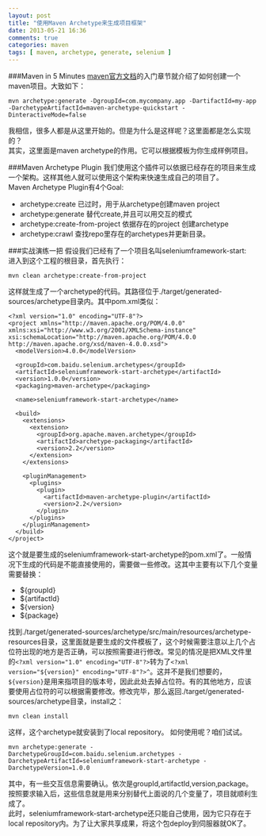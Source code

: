 ```yaml
---
layout: post
title: "使用Maven Archetype来生成项目框架"
date: 2013-05-21 16:36
comments: true
categories: maven
tags: [ maven, archetype, generate, selenium ]
---
```

###Maven in 5 Minutes
[maven官方文档](http://maven.apache.org/guides/getting-started/maven-in-five-minutes.html)的入门章节就介绍了如何创建一个maven项目。大致如下：   

    mvn archetype:generate -DgroupId=com.mycompany.app -DartifactId=my-app -DarchetypeArtifactId=maven-archetype-quickstart -DinteractiveMode=false     
我相信，很多人都是从这里开始的。但是为什么是这样呢？这里面都是怎么实现的？    
其实，这里面是maven archetype的作用。它可以根据模板为你生成样例项目。
<!--more-->
###Maven Archetype Plugin
我们使用这个插件可以依据已经存在的项目来生成一个架构。这样其他人就可以使用这个架构来快速生成自己的项目了。    
Maven Archetype Plugin有4个Goal:    

- archetype:create 已过时，用于从archetype创建maven project
- archetype:generate  替代create,并且可以用交互的模式
- archetype:create-from-project 依据存在的project 创建archetype
- archetype:crawl 查找repo里存在的archetypes并更新目录。

###实战演练一把
假设我们已经有了一个项目名叫seleniumframework-start:   
进入到这个工程的根目录，首先执行：   

    mvn clean archetype:create-from-project
这样就生成了一个archetype的代码。其路径位于./target/generated-sources/archetype目录内。其中pom.xml类似：   

    <?xml version="1.0" encoding="UTF-8"?>
    <project xmlns="http://maven.apache.org/POM/4.0.0" xmlns:xsi="http://www.w3.org/2001/XMLSchema-instance" xsi:schemaLocation="http://maven.apache.org/POM/4.0.0 http://maven.apache.org/xsd/maven-4.0.0.xsd">
      <modelVersion>4.0.0</modelVersion>
    
      <groupId>com.baidu.selenium.archetypes</groupId>
      <artifactId>seleniumframework-start-archetype</artifactId>
      <version>1.0.0</version>
      <packaging>maven-archetype</packaging>
    
      <name>seleniumframework-start-archetype</name>
    
      <build>
        <extensions>
          <extension>
            <groupId>org.apache.maven.archetype</groupId>
            <artifactId>archetype-packaging</artifactId>
            <version>2.2</version>
          </extension>
        </extensions>
    
        <pluginManagement>
          <plugins>
            <plugin>
              <artifactId>maven-archetype-plugin</artifactId>
              <version>2.2</version>
            </plugin>
          </plugins>
        </pluginManagement>
      </build>
    </project>
这个就是要生成的seleniumframework-start-archetype的pom.xml了。一般情况下生成的代码是不能直接使用的，需要做一些修改。这其中主要有以下几个变量需要替换：  

- ${groupId}
- ${artifactId}
- ${version}
- ${package}

找到./target/generated-sources/archetype/src/main/resources/archetype-resources目录，这里面就是要生成的文件模板了，这个时候需要注意以上几个占位符出现的地方是否正确，可以按照需要进行修改。常见的情况是把XML文件里的`<?xml version="1.0" encoding="UTF-8"?>`转为了`<?xml version="${version}" encoding="UTF-8"?>^`。这并不是我们想要的，`${version}`是用来指项目的版本号，因此此处去掉占位符。有的其他地方，应该要使用占位符的可以根据需要修改。修改完毕，那么返回./target/generated-sources/archetype目录，install之：   
    
    mvn clean install
这样，这个archetype就安装到了local repository。
如何使用呢？咱们试试。   

    mvn archetype:generate -DarchetypeGroupId=com.baidu.selenium.archetypes -DarchetypeArtifactId=seleniumframework-start-archetype -DarchetypeVersion=1.0.0
其中，有一些交互信息需要确认。依次是groupId,artifactId,version,package。按照要求输入后，这些信息就是用来分别替代上面说的几个变量了，项目就顺利生成了。  
此时，seleniumframework-start-archetype还只能自己使用，因为它只存在于local repository内。为了让大家共享成果，将这个包deploy到伺服器就OK了。  

    